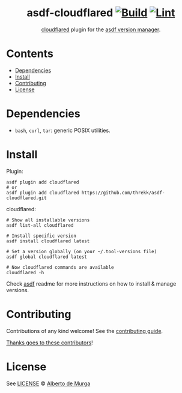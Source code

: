 <div align="center">

# asdf-cloudflared [![Build](https://github.com/threkk/asdf-cloudflared/actions/workflows/build.yml/badge.svg)](https://github.com/threkk/asdf-cloudflared/actions/workflows/build.yml) [![Lint](https://github.com/threkk/asdf-cloudflared/actions/workflows/lint.yml/badge.svg)](https://github.com/threkk/asdf-cloudflared/actions/workflows/lint.yml)


[cloudflared](https://developers.cloudflare.com/argo-tunnel/) plugin for the [asdf version manager](https://asdf-vm.com).

</div>

# Contents

- [Dependencies](#dependencies)
- [Install](#install)
- [Contributing](#contributing)
- [License](#license)

# Dependencies

- `bash`, `curl`, `tar`: generic POSIX utilities.

# Install

Plugin:

```shell
asdf plugin add cloudflared
# or
asdf plugin add cloudflared https://github.com/threkk/asdf-cloudflared.git
```

cloudflared:

```shell
# Show all installable versions
asdf list-all cloudflared

# Install specific version
asdf install cloudflared latest

# Set a version globally (on your ~/.tool-versions file)
asdf global cloudflared latest

# Now cloudflared commands are available
cloudflared -h
```

Check [asdf](https://github.com/asdf-vm/asdf) readme for more instructions on how to
install & manage versions.

# Contributing

Contributions of any kind welcome! See the [contributing guide](contributing.md).

[Thanks goes to these contributors](https://github.com/threkk/asdf-cloudflared/graphs/contributors)!

# License

See [LICENSE](LICENSE) © [Alberto de Murga](https://github.com/threkk/)
